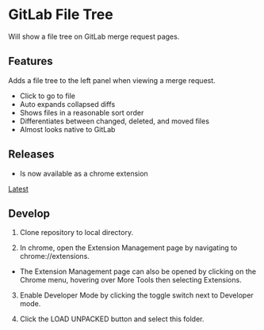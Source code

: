 # GitLab File Tree

Will show a file tree on GitLab merge request pages.

## Features
Adds a file tree to the left panel when viewing a merge request.
* Click to go to file
* Auto expands collapsed diffs
* Shows files in a reasonable sort order
* Differentiates between changed, deleted, and moved files
* Almost looks native to GitLab

## Releases 

- Is now available as a chrome extension

[Latest](https://cimpress.githost.io/gitlab-extensions/gitlab-file-tree/tags) 

## Develop 

1. Clone repository to local directory. 

2. In chrome, open the Extension Management page by navigating to chrome://extensions.

- The Extension Management page can also be opened by clicking on the Chrome menu, hovering over More Tools then selecting Extensions.

3. Enable Developer Mode by clicking the toggle switch next to Developer mode.

4. Click the LOAD UNPACKED button and select this folder.
